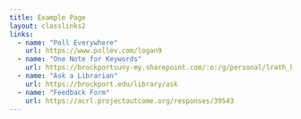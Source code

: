 ```yaml
---
title: Example Page
layout: classlinks2
links:
  - name: "Poll Everywhere"
    url: https://www.pollev.com/logan9
  - name: "One Note for Keywords"
    url: https://brockportsuny-my.sharepoint.com/:o:/g/personal/lrath_brockport_edu/Es0l3XdRCtZInRPaja2bz6UBSjIkCUSyAYlkI93jg5gqww?e=umivjb
  - name: "Ask a Librarian"
    url: https://brockport.edu/library/ask
  - name: "Feedback Form"
    url: https://acrl.projectoutcome.org/responses/39543
---
```

